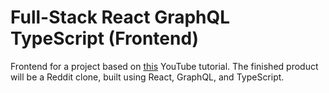 # Full-Stack React GraphQL TypeScript (Frontend)

Frontend for a project based on [this](https://www.youtube.com/watch?v=I6ypD7qv3Z8&list=WL&index=1) YouTube tutorial. The finished product will be a Reddit clone, built using React, GraphQL, and TypeScript.
